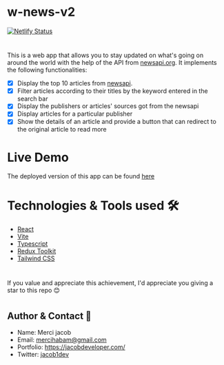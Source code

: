 # w-news-v2

[![Netlify Status](https://api.netlify.com/api/v1/badges/bad0179a-1288-4ad9-8d93-f266d04a363c/deploy-status)](https://app.netlify.com/sites/w-news-jac/deploys)

#

This is a web app that allows you to stay updated on what's going on around the world with the help of the API from [newsapi.org](https://newsapi.org/).
It implements the following functionalities:
- [x] Display the top 10 articles from [newsapi](https://newsapi.org/).
- [x] Filter articles according to their titles by the keyword entered in the search bar
- [x] Display the publishers or articles' sources got from the newsapi
- [x] Display articles for a particular publisher
- [x] Show the details of an article and provide a button that can redirect to the original article to read more

# Live Demo

The deployed version of this app can be found [here](https://w-news-jac.netlify.app/)

# Technologies & Tools used 🛠️

- [React](https://react.dev/)
- [Vite](https://vitejs.dev/)
- [Typescript](https://www.typescriptlang.org/)
- [Redux Toolkit](https://redux-toolkit.js.org/)
- [Tailwind CSS](https://tailwindcss.com/)

#

If you value and appreciate this achievement, I'd appreciate you giving a star to this repo 😊

#

## Author & Contact 👤

- Name: Merci jacob
- Email: [mercihabam@gmail.com](mercihabam@gmail.com)
- Portfolio: https://jacobdeveloper.com/
- Twitter: [jacob1dev](https://twitter.com/jacob1dev)
